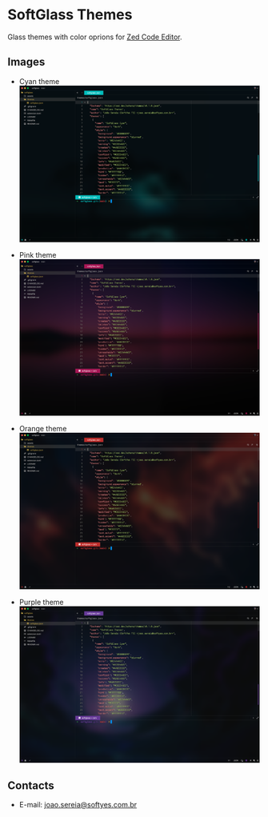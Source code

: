 # SoftGlass Themes

Glass themes with color oprions for [Zed Code Editor](https://zed.dev/).

## Images

- Cyan theme
  ![cyan theme image](./assets/cyan.png)

- Pink theme
  ![pink theme image](./assets/pink.png)

- Orange theme
  ![orange theme image](./assets/orange.png)

- Purple theme
  ![purple theme image](./assets/purple.png)

## Contacts

- E-mail: [joao.sereia@softyes.com.br](mailto:joao.sereia@softyes.com.br)
